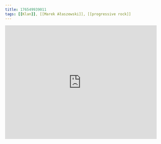 ```yaml
---
title: 176549939011
tags: [[Klan]], [[Marek Ałaszewski]], [[progressive rock]]
---
```

<iframe allow="accelerometer; autoplay; clipboard-write; encrypted-media; gyroscope; picture-in-picture" allowfullscreen="" frameborder="0" height="375" id="youtube_iframe" src="https://www.youtube.com/embed/KGmBwJ32-tE?feature=oembed&amp;enablejsapi=1&amp;origin=https://safe.txmblr.com&amp;wmode=opaque" width="500"></iframe>
